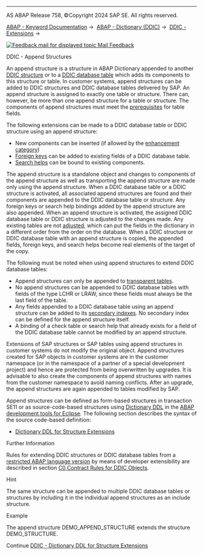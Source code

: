   

* * *

AS ABAP Release 758, ©Copyright 2024 SAP SE. All rights reserved.

[ABAP - Keyword Documentation](https://help.sap.com/doc/abapdocu_latest_index_htm/latest/en-US/abenabap.htm) →  [ABAP - Dictionary (DDIC)](https://help.sap.com/doc/abapdocu_latest_index_htm/latest/en-US/abenabap_dictionary.htm) →  [DDIC - Extensions](https://help.sap.com/doc/abapdocu_latest_index_htm/latest/en-US/abenddic_enhancements.htm) → 

 [![](Mail.gif?object=Mail.gif "Feedback mail for displayed topic") Mail Feedback](mailto:f1_help@sap.com?subject=Feedback%20on%20ABAP%20Documentation&body=Document:%20DDIC%20-%20Append%20Structures%2C%20ABENDDIC_APPEND_STRUCTURES%2C%20758%0D%0A%0D%0AError:%0D%0A%0D%0A%0D%0A%0D%0ASuggestion%20for%20improvement:)

DDIC - Append Structures

An append structure is a structure in ABAP Dictionary appended to another [DDIC structure](https://help.sap.com/doc/abapdocu_latest_index_htm/latest/en-US/abenddic_structures.htm) or to a [DDIC database table](https://help.sap.com/doc/abapdocu_latest_index_htm/latest/en-US/abenddic_database_tables.htm) which adds its components to this structure or table. In customer systems, append structures can be added to DDIC structures and DDIC database tables delivered by SAP. An append structure is assigned to exactly one table or structure. There can, however, be more than one append structure for a table or structure. The components of append structures must meet the [prerequisites](https://help.sap.com/doc/abapdocu_latest_index_htm/latest/en-US/abenddic_database_tables_techstruc.htm) for table fields.

The following extensions can be made to a DDIC database table or DDIC structure using an append structure:

-   New components can be inserted (if allowed by the [enhancement category](https://help.sap.com/doc/abapdocu_latest_index_htm/latest/en-US/abenddic_structures_enh_cat.htm))
-   [Foreign keys](https://help.sap.com/doc/abapdocu_latest_index_htm/latest/en-US/abenforeign_key_glosry.htm "Glossary Entry") can be added to existing fields of a DDIC database table.
-   [Search helps](https://help.sap.com/doc/abapdocu_latest_index_htm/latest/en-US/abensearch_help_glosry.htm "Glossary Entry") can be bound to existing components.

The append structure is a standalone object and changes to components of the append structure as well as transporting the append structure are made only using the append structure. When a DDIC database table or a DDIC structure is activated, all associated append structures are found and their components are appended to the DDIC database table or structure. Any foreign keys or search help bindings added by the append structure are also appended. When an append structure is activated, the assigned DDIC database table or DDIC structure is adjusted to the changes made. Any existing tables are not [adjusted](https://help.sap.com/doc/abapdocu_latest_index_htm/latest/en-US/abenddic_database_tables_adj.htm), which can put the fields in the dictionary in a different order from the order on the database. When a DDIC structure or DDIC database table with an append structure is copied, the appended fields, foreign keys, and search helps become real elements of the target of the copy.

The following must be noted when using append structures to extend DDIC database tables:

-   Append structures can only be appended to [transparent tables](https://help.sap.com/doc/abapdocu_latest_index_htm/latest/en-US/abentransparent_table_glosry.htm "Glossary Entry").
-   No append structures can be appended to DDIC database tables with fields of the type LCHR or LRAW, since these fields must always be the last field of the table.
-   Any fields appended to a DDIC database table using an append structure can be added to its [secondary indexes](https://help.sap.com/doc/abapdocu_latest_index_htm/latest/en-US/abenddic_database_tables_index.htm). No secondary index can be defined for the append structure itself.
-   A binding of a check table or search help that already exists for a field of the DDIC database table cannot be modified by an append structure.

Extensions of SAP structures or SAP tables using append structures in customer systems do not modify the original object. Append structures created for SAP objects in customer systems are in the customer namespace (or in the namespace of a partner of a special development project) and hence are protected from being overwritten by upgrades. It is advisable to also create the components of append structures with names from the customer namespace to avoid naming conflicts. After an upgrade, the append structures are again appended to tables modified by SAP.

Append structures can be defined as form-based structures in transaction SE11 or as source-code-based structures using [Dictionary DDL](https://help.sap.com/doc/abapdocu_latest_index_htm/latest/en-US/abendictionary_ddl_glosry.htm "Glossary Entry") in the [ABAP development tools for Eclipse](https://help.sap.com/doc/abapdocu_latest_index_htm/latest/en-US/abenadt_glosry.htm "Glossary Entry"). The following section describes the syntax of the source code-based definition:

-   [Dictionary DDL for Structure Extensions](https://help.sap.com/doc/abapdocu_latest_index_htm/latest/en-US/abenddic_extend_type.htm)

Further Information

Rules for extending DDIC structures or DDIC database tables from a [restricted ABAP language version](https://help.sap.com/doc/abapdocu_latest_index_htm/latest/en-US/abenrestricted_version_glosry.htm "Glossary Entry") by means of developer extensibility are described in section [C0 Contract Rules for DDIC Objects](https://help.sap.com/doc/abapdocu_latest_index_htm/latest/en-US/abenc0_contract_rules_ddic.htm).

Hint

The same structure can be appended to multiple DDIC database tables or structures by including it in the individual append structures as an include structure.

Example

The append structure DEMO\_APPEND\_STRUCTURE extends the structure DEMO\_STRUCTURE.

Continue
[DDIC - Dictionary DDL for Structure Extensions](https://help.sap.com/doc/abapdocu_latest_index_htm/latest/en-US/abenddic_extend_type.htm)